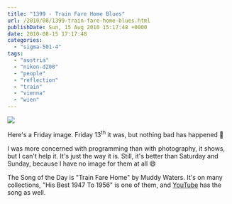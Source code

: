 ```yaml
---
title: "1399 - Train Fare Home Blues"
url: /2010/08/1399-train-fare-home-blues.html
publishDate: Sun, 15 Aug 2010 15:17:48 +0000
date: 2010-08-15 17:17:48
categories: 
  - "sigma-501-4"
tags: 
  - "austria"
  - "nikon-d200"
  - "people"
  - "reflection"
  - "train"
  - "vienna"
  - "wien"
---
```

<a target="_blank" href="https://d25zfm9zpd7gm5.cloudfront.net/1200x1200/2010/20100813_161648_ps.jpg"><img src="https://d25zfm9zpd7gm5.cloudfront.net/0600x0600/2010/20100813_161648_ps.jpg" /></a>

Here's a Friday image. Friday 13<sup>th</sup> it was, but nothing bad has happened 🙂

 I was more concerned with programming than with photography, it shows, but I can't help it. It's just the way it is. Still, it's better than Saturday and Sunday, because I have no image for them at all 😄

The Song of the Day is "Train Fare Home" by Muddy Waters. It's on many collections, "His Best 1947 To 1956" is one of them, and <a target="_blank" href="http://www.youtube.com/watch?v=I2k2nKPnq_s">YouTube</a> has the song as well.

